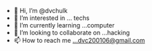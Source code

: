 - 👋 Hi, I’m @dvchulk
- 👀 I’m interested in ... techs
- 🌱 I’m currently learning ...computer
- 💞️ I’m looking to collaborate on ...hacking
- 📫 How to reach me ...dvc200106@gmail.com

<!---
dvchulk/dvchulk is a ✨ special ✨ repository because its `README.md` (this file) appears on your GitHub profile.
You can click the Preview link to take a look at your changes.
--->

